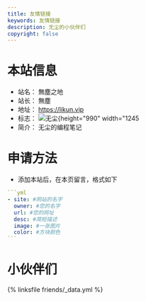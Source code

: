 ```yaml
---
title: 友情链接
keywords: 友情链接
description: 无尘的小伙伴们
copyright: false
---
```


# 本站信息
- 站名： 無塵之地
- 站长： 無塵
- 地址： https://likun.vip
- 标志： ![无尘](https://img2.imgtp.com/2024/05/17/d1fvmHJV.jpeg){height="990" width="1245
- 简介： 无尘的编程笔记

# 申请方法
- 添加本站后，在本页留言，格式如下

~~~yml
```yml
- site: #网站的名字
  owner: #您的名字
  url: #您的网址
  desc: #简短描述
  image: #一张图片
  color: #方块颜色
```
~~~

# 小伙伴们
{% linksfile friends/_data.yml %}

